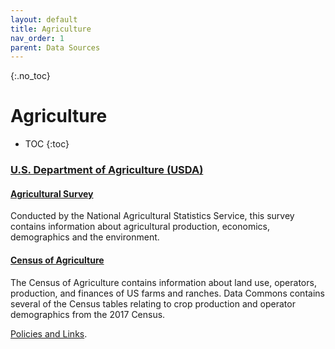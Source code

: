 ```yaml
---
layout: default
title: Agriculture
nav_order: 1
parent: Data Sources
---
```


{:.no_toc}
# Agriculture

* TOC
{:toc}

### [U.S. Department of Agriculture (USDA)](https://www.usda.gov/)

#### [Agricultural Survey](https://quickstats.nass.usda.gov/)
Conducted by the National Agricultural Statistics Service, this survey contains information about agricultural production, economics, demographics and the environment.


#### [Census of Agriculture](https://www.nass.usda.gov/AgCensus/)
The Census of Agriculture contains information about land use, operators, production, and finances of US farms and ranches. Data Commons contains several of the Census tables relating to crop production and operator demographics from the 2017 Census.

[Policies and Links](https://www.usda.gov/policies-and-links).

